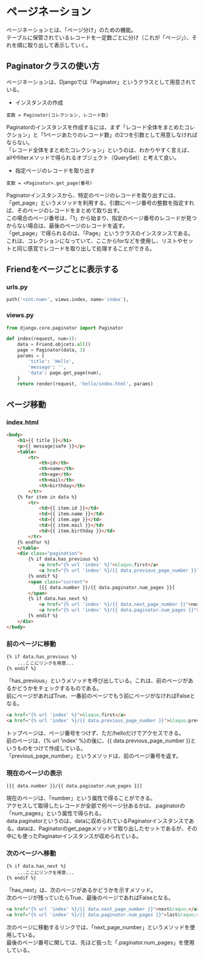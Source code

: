 # ページネーション
ページネーションとは、「ページ分け」のための機能。  
テーブルに保管されているレコードを一定数ごとに分け（これが「ページ」）、それを順に取り出して表示していく。  

## Paginatorクラスの使い方
ページネーションは、Djangoでは「Paginator」というクラスとして用意されている。  

* インスタンスの作成  
```
変数 = Paginator(コレクション, レコード数)
```

Paginatorのインスタンスを作成するには、まず「レコード全体をまとめたコレクション」と「1ページあたりのレコード数」の2つを引数として用意しなければならない。  
「レコード全体をまとめたコレクション」というのは、わかりやすく言えば、allやfilterメソッドで得られるオブジェクト（QuerySet）と考えて良い。  

* 指定ページのレコードを取り出す  
```
変数 = <Paginator>.get_page(番号)
```

Paginatorインスタンスから、特定のページのレコードを取り出すには、「get_page」というメソッドを利用する。引数にページ番号の整数を指定すれば、そのページのレコードをまとめて取り出す。  
この場合のページ番号は、「1」から始まり、指定のページ番号のレコードが見つからない場合は、最後のページのレコードを返す。  
「get_page」で得られるのは、「Page」というクラスのインスタンスである。これは、コレクションになっていて、ここからforなどを使用し、リストやセットと同じ感覚でレコードを取り出して処理することができる。  

## Friendをページごとに表示する

### urls.py
```py
path('<int:num>', views.index, name='index'),
```

### views.py
```py
from django.core.paginator import Paginator

def index(request, num=1):
    data = Friend.objcets.all()
    page = Paginator(data, 3)
    params = {
        'title': 'Hello',
        'message': '',
        'data': page.get_page(num),
    }
    return render(request, 'hello/index.html', params)
```

## ページ移動

### index.html
```html
<body>
    <h1>{{ title }}</h1>
    <p>{{ message|safe }}</p>
    <table>
        <tr>
            <th>id</th>
            <th>name</th>
            <th>age</th>
            <th>mail</th>
            <th>birthday</th>
        </tr>
    {% for item in data %}
        <tr>
            <td>{{ item.id }}</td>
            <td>{{ item.name }}</td>
            <td>{{ item.age }}</td>
            <td>{{ item.mail }}</td>
            <td>{{ item.birthday }}</td>
        </tr>
    {% endfor %}
    </table>
    <div class="pagination">
        {% if data.has_previous %}
            <a href="{% url 'index' %}">&laquo;first</a>
            <a href="{% url 'index' %}/{{ data.previous_page_number }}">&laquo;prev</a>
        {% endif %}
        <span class="current">
            [{{ data.number }}/{{ data.paginator.num_pages }}]
        </span>
        {% if data.has_next %}
            <a href="{% url 'index' %}/{{ data.next_page_number }}">next&raquo;</a>
            <a href="{% url 'index' %}/{{ data.paginator.num_pages }}">last&raquo;</a>
        {% endif %}
    </div>
</body>
```

### 前のページに移動
```
{% if data.has_previous %}
    ...ここにリンクを用意...
{% endif %}
```

「has_previous」というメソッドを呼び出している。これは、前のページがあるかどうかをチェックするものである。   
前にページがあればTrue、一番前のページでもう前にページがなければFalseとなる。  

```html
<a href="{% url 'index' %}">&laquo;first</a>
<a href="{% url 'index' %}/{{ data.previous_page_number }}">&laquo;prev</a>
```

トップページは、ページ番号をつけず、ただ/helloだけでアクセスできる。  
前のページは、{% url 'index' %}の後に、{{ data.previous_page_number }}というものをつけて作成している。  
「previous_page_number」というメソッドは、前のページ番号を返す。  

### 現在のページの表示
```
[{{ data.number }}/{{ data.paginator.num_pages }}]
```

現在のページは、「number」という属性で得ることができる。  
アクセスして取得したレコードが全部で何ページ分あるかは、.paginatorの「num_pages」という属性で得られる。  
data.paginatorというのは、dataに収められているPaginatorインスタンスである。dataは、Paginatorのget_pageメソッドで取り出したセットであるが、その中にも使ったPaginatorインスタンスが収められている。  

### 次のページへ移動
```
{% if data.has_next %}
    ...ここにリンクを用意...
{% endif %}
```

「has_next」は、次のページがあるかどうかを示すメソッド。  
次のページが残っていたらTrue、最後のページであればFalseとなる。  

```html
<a href="{% url 'index' %}/{{ data.next_page_number }}">next&raquo;</a>
<a href="{% url 'index' %}/{{ data.paginator.num_pages }}">last&raquo;</a>
```

次のページに移動するリンクでは、「next_page_number」というメソッドを使用している。  
最後のページ番号に関しては、先ほど扱った「.paginator.num_pages」を使用している。  
